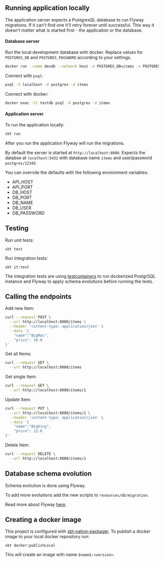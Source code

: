 ## Running application locally

The application server expects a PostgresQL database to run Flyway migrations. If it can't find one it'll retry forever until successful. This way it doesn't matter what is started first - the application or the database.

#### Database server

Run the local development database with docker. Replace values for `POSTGRES_DB` and `POSTGRES_PASSWORD` according to your settings.
```bash
docker run --name devdb --network host -e POSTGRES_DB=items -e POSTGRES_PASSWORD=12345 -d postgres
```

Connect with `psql`:
```bash
psql -h localhost -U postgres -d items
```

Connect with docker:
```bash
docker exec -it testdb psql -U postgres -d items
```

#### Application server

To run the application locally:
```bash
sbt run
```

After you run the application Flyway will run the migrations.

By default the server is started at `http://localhost:8080`. Expects the databse at `localhost:5432` with database name `items` and user/password `postgres/12345`.

You can override the defaults with the following environment variables:

- API_HOST
- API_PORT
- DB_HOST
- DB_PORT
- DB_NAME
- DB_USER
- DB_PASSWORD

## Testing

Run unit tests: 
```
sbt test
```

Run integration tests:
```
sbt it:test
```

The integration tests are using [testcontainers](https://www.testcontainers.org/) to run dockerized PostgrSQL instance and Flyway to apply schema evolutions before running the tests.

## Calling the endpoints

Add new Item:

```bash
curl --request POST \
  --url http://localhost:8080/items \
  --header 'content-type: application/json' \
  --data '{
	"name":"BigMac",
	"price": 10.0
}'
```

Get all Items:

```bash
curl --request GET \
  --url http://localhost:8080/items
```

Get single Item:

```bash
curl --request GET \
  --url http://localhost:8080/items/1
```

Update Item:

```bash
curl --request PUT \
  --url http://localhost:8080/items/1 \
  --header 'content-type: application/json' \
  --data '{
	"name":"BigKing",
	"price": 12.0
}'
```

Detele Item:

```bash
curl --request DELETE \
  --url http://localhost:8080/items/1
```

## Database schema evolution

Schema evolution is done using Flyway.

To add more evolutions add the new scripts to `resources/db/migration`.

Read more about Flyway [here](https://flywaydb.org/documentation/).

## Creating a docker image

This project is configured with [sbt-native-packager](https://www.scala-sbt.org/sbt-native-packager/). To publish a docker image to your local docker repository run:
```
sbt docker:publishLocal
```
This will create an image with name `$name$:<version>`.
